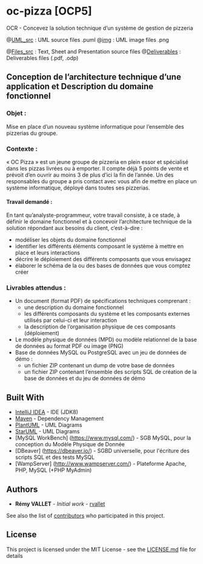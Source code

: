 # oc-pizza [OCP5] 
OCR - Concevez la solution technique d’un système de gestion de pizzeria

@[UML_src](https://github.com/rvallet/oc-pizza-ocr5/uml/src) : UML source files .puml
@[img](https://github.com/rvallet/oc-pizza-ocr5/uml/img) : UML image files .png

@[Files_src](https://github.com/rvallet/oc-pizza-ocr5/src) : Text, Sheet and Presentation source files
@[Deliverables](https://github.com/rvallet/oc-pizza-ocr5/deliverables) : Deliverables files (.pdf, .odp)

## Conception de l’architecture technique d’une application et Description du domaine fonctionnel

### Objet :
Mise en place d’un nouveau système informatique pour l’ensemble des pizzerias du groupe.

### Contexte :
« OC Pizza » est un jeune groupe de pizzeria en plein essor et spécialisé dans les pizzas livrées ou à emporter. 
Il compte déjà 5 points de vente et prévoit d’en ouvrir au moins 3 de plus d’ici la fin de l’année. 
Un des responsables du groupe a pris contact avec vous afin de mettre en place un système informatique, déployé dans toutes ses pizzerias.

#### Travail demandé :

En tant qu’analyste-programmeur, votre travail consiste, à ce stade, à définir le domaine fonctionnel et à concevoir l’architecture technique de la solution répondant aux besoins du client, c’est-à-dire :

* modéliser les objets du domaine fonctionnel
* identifier les différents éléments composant le système à mettre en place et leurs interactions
* décrire le déploiement des différents composants que vous envisagez
* élaborer le schéma de la ou des bases de données que vous comptez créer

### Livrables attendus :
* Un document (format PDF) de spécifications techniques comprenant :
    * une description du domaine fonctionnel
    * les différents composants du système et les composants externes utilisés par celui-ci et leur interaction
    * la description de l’organisation physique de ces composants (déploiement)
* Le modèle physique de données (MPD) ou modèle relationnel de la base de données au format PDF ou image (PNG)
* Base de données MySQL ou PostgreSQL avec un jeu de données de démo :
    * un fichier ZIP contenant un dump de votre base de données
    * un fichier ZIP contenant l’ensemble des scripts SQL de création de la base de données et du jeu de données de démo

## Built With

* [IntelliJ IDEA](https://www.jetbrains.com/idea/) - IDE (JDK8)
* [Maven](https://maven.apache.org/) - Dependency Management
* [PlantUML](http://plantuml.com/en/) - UML Diagrams
* [StarUML](http://staruml.io/) - UML Diagrams
* [MySQL WorkBench] (https://www.mysql.com/) - SGB MySQL, pour la conception du Modèle Physique de Donnée
* [DBeaver] (https://dbeaver.io/) - SGBD universelle, pour l'écriture des scripts SQL et des tests MySQL
* [WampServer] (http://www.wampserver.com/) - Plateforme Apache, PHP, MySQL (+PHP MyAdmin)

## Authors

* **Rémy VALLET** - *Initial work* - [rvallet](https://github.com/rvallet)

See also the list of [contributors](https://github.com/rvallet/oc-pizza-ocr5/contributors) who participated in this project.

## License
This project is licensed under the MIT License - see the [LICENSE.md](https://github.com/rvallet/oc-pizza-ocr5/blob/master/LICENSE) file for details
